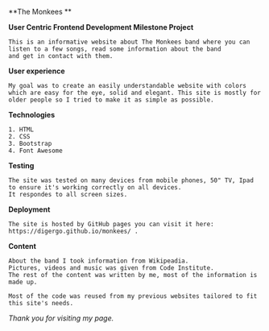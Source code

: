 **The Monkees **

**User Centric Frontend Development Milestone Project**

    This is an informative website about The Monkees band where you can listen to a few songs, read some information about the band
    and get in contact with them.

**User experience**

    My goal was to create an easily understandable website with colors which are easy for the eye, solid and elegant. This site is mostly for 
    older people so I tried to make it as simple as possible.
    
**Technologies**
    
    1. HTML
    2. CSS
    3. Bootstrap
    4. Font Awesome
    
**Testing**

    The site was tested on many devices from mobile phones, 50" TV, Ipad to ensure it's working correctly on all devices.
    It respondes to all screen sizes.

**Deployment**

    The site is hosted by GitHub pages you can visit it here: https://digergo.github.io/monkees/ .
    
**Content**

    About the band I took information from Wikipeadia.
    Pictures, videos and music was given from Code Institute.
    The rest of the content was written by me, most of the information is made up.
    
    Most of the code was reused from my previous websites tailored to fit this site's needs.
    
*Thank you for visiting my page.*